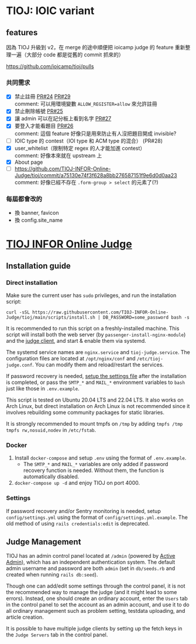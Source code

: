 TIOJ: IOIC variant
==

## features

因為 TIOJ 升級到 v2，在 merge 的途中順便把 ioicamp judge 的 feature 重新整理一遍（大部分 code 都是從舊的 commit 抓來的）

https://github.com/ioicamp/tioj/pulls

### 共同需求

- [X] 禁止註冊 [PR#24](https://github.com/ioicamp/tioj/commit/f9a13ec740d1f16791162338332f928ae312fba8) [PR#29](https://github.com/ioicamp/tioj/commit/effec6456dd36c6f976cccb52a25a277573951b3) \
    comment: 可以用環境變數 `ALLOW_REGISTER=allow` 來允許註冊
- [X] 禁止刪除帳號 [PR#25](https://github.com/ioicamp/tioj/commit/979e37bbcdba854c39aebc0c54ab53702c6d526b)
- [X] 讓 admin 可以在記分板上看到名字 [PR#27](https://github.com/ioicamp/tioj/commit/6efa6fba7b249a9c808a66ff87a0e1f4b6599d97)
- [X] 要登入才能看題目 [PR#26](https://github.com/ioicamp/tioj/commit/6916bcb879097255e3cd5183f90ceab2bd1c3515) \
    comment: 這個 feature 好像只是用來防止有人沒把題目開成 invisible?
- [ ] IOIC type 的 contest（IOI type 和 ACM type 的混合） (PR#28)
- [X] user_whitelist（限制特定 regex 的人才能加進 contest） \
    comment: 好像本來就在 upstream 上
- [X] About page
- [ ] https://github.com/TIOJ-INFOR-Online-Judge/tioj/commit/a75130e74f3f628a8bb276587151f9e6d0d0aa23 \
    comment: 好像已經不存在 `.form-group > select` 的元素了(?)

### 每屆都會改的

- 換 banner, favicon
- 換 config.site_name

[TIOJ INFOR Online Judge](http://tioj.ck.tp.edu.tw/)
==

## Installation guide

### Direct installation

Make sure the current user has `sudo` privileges, and run the installation script:

```
curl -sSL https://raw.githubusercontent.com/TIOJ-INFOR-Online-Judge/tioj/main/scripts/install.sh | DB_PASSWORD=some_password bash -s
```

It is recommended to run this script on a freshly-installed machine. This script will install both the web server (by `passenger-install-nginx-module`) and the [judge client](https://github.com/TIOJ-INFOR-Online-Judge/tioj-judge), and start & enable them via systemd.

The systemd service names are `nginx.service` and `tioj-judge.service`. The configuration files are located at `/opt/nginx/conf` and `/etc/tioj-judge.conf`. You can modify them and reload/restart the services.

If password recovery is needed, [setup the settings file](#settings) after the installation is completed, or pass the `SMTP_*` and `MAIL_*` environment variables to `bash` just like those in `.env.example`.

This script is tested on Ubuntu 20.04 LTS and 22.04 LTS. It also works on Arch Linux, but direct installation on Arch Linux is not recommended since it involves rebuilding some community packages for static libraries.

It is strongly recommended to mount tmpfs on `/tmp` by adding `tmpfs /tmp tmpfs rw,nosuid,nodev` in `/etc/fstab`.

### Docker

1. Install `docker-compose` and setup `.env` using the format of `.env.example`.
    - The `SMTP_*` and `MAIL_*` variables are only added if password recovery function is needed. Without them, the function is automatically disabled.
2. `docker-compose up -d` and enjoy TIOJ on port 4000.

### Settings

If password recovery and/or Sentry monitoring is needed, setup `config/settings.yml` using the format of `config/settings.yml.example`. The old method of using `rails credentials:edit` is deprecated.

## Judge Management

TIOJ has an admin control panel located at `/admin` (powered by [Active Admin](https://activeadmin.info/)), which has an independent authentication system. The default admin username and password are both `admin` (set in `db/seeds.rb` and created when running `rails db:seed`).

Though one can add/edit some settings through the control panel, it is not the recommended way to manage the judge (and it might lead to some errors). Instead, one should create an ordinary account, enter the `Users` tab in the control panel to set the account as an admin account, and use it to do all ordinary management such as problem setting, testdata uploading, and article creation.

It is possible to have multiple judge clients by setting up the fetch keys in the `Judge Servers` tab in the control panel.
